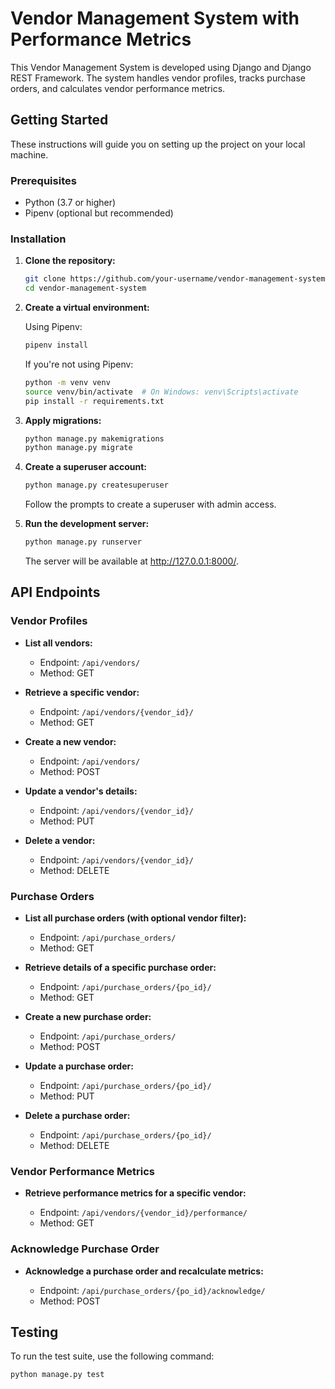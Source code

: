 # Vendor Management System with Performance Metrics

This Vendor Management System is developed using Django and Django REST Framework. The system handles vendor profiles, tracks purchase orders, and calculates vendor performance metrics.

## Getting Started

These instructions will guide you on setting up the project on your local machine.

### Prerequisites

- Python (3.7 or higher)
- Pipenv (optional but recommended)

### Installation

1. **Clone the repository:**

    ```bash
    git clone https://github.com/your-username/vendor-management-system.git
    cd vendor-management-system
    ```

2. **Create a virtual environment:**

    Using Pipenv:

    ```bash
    pipenv install
    ```

    If you're not using Pipenv:

    ```bash
    python -m venv venv
    source venv/bin/activate  # On Windows: venv\Scripts\activate
    pip install -r requirements.txt
    ```

3. **Apply migrations:**

    ```bash
    python manage.py makemigrations
    python manage.py migrate
    ```

4. **Create a superuser account:**

    ```bash
    python manage.py createsuperuser
    ```

    Follow the prompts to create a superuser with admin access.

5. **Run the development server:**

    ```bash
    python manage.py runserver
    ```

    The server will be available at http://127.0.0.1:8000/.

## API Endpoints

### Vendor Profiles

- **List all vendors:**

  - Endpoint: `/api/vendors/`
  - Method: GET

- **Retrieve a specific vendor:**

  - Endpoint: `/api/vendors/{vendor_id}/`
  - Method: GET

- **Create a new vendor:**

  - Endpoint: `/api/vendors/`
  - Method: POST

- **Update a vendor's details:**

  - Endpoint: `/api/vendors/{vendor_id}/`
  - Method: PUT

- **Delete a vendor:**

  - Endpoint: `/api/vendors/{vendor_id}/`
  - Method: DELETE

### Purchase Orders

- **List all purchase orders (with optional vendor filter):**

  - Endpoint: `/api/purchase_orders/`
  - Method: GET

- **Retrieve details of a specific purchase order:**

  - Endpoint: `/api/purchase_orders/{po_id}/`
  - Method: GET

- **Create a new purchase order:**

  - Endpoint: `/api/purchase_orders/`
  - Method: POST

- **Update a purchase order:**

  - Endpoint: `/api/purchase_orders/{po_id}/`
  - Method: PUT

- **Delete a purchase order:**

  - Endpoint: `/api/purchase_orders/{po_id}/`
  - Method: DELETE

### Vendor Performance Metrics

- **Retrieve performance metrics for a specific vendor:**

  - Endpoint: `/api/vendors/{vendor_id}/performance/`
  - Method: GET

### Acknowledge Purchase Order

- **Acknowledge a purchase order and recalculate metrics:**

  - Endpoint: `/api/purchase_orders/{po_id}/acknowledge/`
  - Method: POST

## Testing

To run the test suite, use the following command:

```bash
python manage.py test
